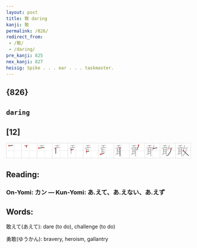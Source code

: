 ```yaml
---
layout: post
title: 敢 daring
kanji: 敢
permalink: /826/
redirect_from:
 - /敢/
 - /daring/
pre_kanji: 825
nex_kanji: 827
heisig: Spike . . . ear . . . taskmaster.
---
```


## {826}

## `daring`

## [12]

<div class="stroke"><img src="../images/E695A2.png" /></div>

## Reading:

### On-Yomi: カン &mdash; Kun-Yomi: あ.えて、あ.えない、あ.えず

## Words:

敢えて(あえて): dare (to do), challenge (to do)

勇敢(ゆうかん): bravery, heroism, gallantry
